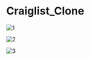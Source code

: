 # Craiglist_Clone

![1](https://user-images.githubusercontent.com/68069158/99816519-ccab2880-2b71-11eb-95cc-0896ad8e2131.png)


![2](https://user-images.githubusercontent.com/68069158/99816524-cddc5580-2b71-11eb-86ae-d3e3844a7f6b.png)


![3](https://user-images.githubusercontent.com/68069158/99816526-ce74ec00-2b71-11eb-852e-690883399444.png)

